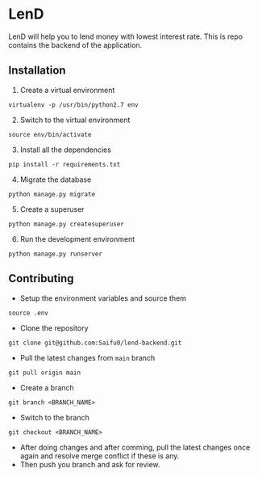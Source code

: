 # LenD 
LenD will help you to lend money with lowest interest rate.
This is repo contains the backend of the application.

## Installation
1. Create a virtual environment
```
virtualenv -p /usr/bin/python2.7 env
```

2. Switch to the virtual environment
```
source env/bin/activate
```

3. Install all the dependencies
```
pip install -r requirements.txt
```

4. Migrate the database
```
python manage.py migrate
```

5. Create a superuser
```
python manage.py createsuperuser
```

6. Run the development environment
```
python manage.py runserver
```

## Contributing 

- Setup the environment variables and source them
```
source .env
```

- Clone the repository
```
git clone git@github.com:Saifu0/lend-backend.git
```

- Pull the latest changes from `main` branch
```
git pull origin main
```

- Create a branch
```
git branch <BRANCH_NAME>
```

- Switch to the branch
```
git checkout <BRANCH_NAME>
```

- After doing changes and after comming, pull the latest changes once again and resolve merge conflict if these is any.
- Then push you branch and ask for review.
